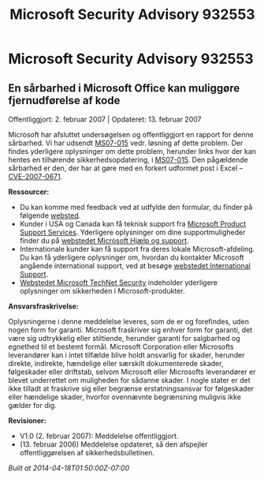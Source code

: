 ﻿---
title: Microsoft Security Advisory 932553
TOCTitle: "932553"
ms:assetid: "932553"
ms:mtpsurl: https://technet.microsoft.com/da-DK/library/932553(v=Security.10)
ms:contentKeyID: 61223878
ms.date: 04/18/2014
mtps_version: v=Security.10
ms.translationtype: HT
---

# Microsoft Security Advisory 932553

## En sårbarhed i Microsoft Office kan muliggøre fjernudførelse af kode

Offentliggjort: 2. februar 2007 | Opdateret: 13. februar 2007

Microsoft har afsluttet undersøgelsen og offentliggjort en rapport for denne sårbarhed. Vi har udsendt [MS07-015](http://technet.microsoft.com/security/bulletin/ms07-015) vedr. løsning af dette problem. Der findes yderligere oplysninger om dette problem, herunder links hvor der kan hentes en tilhørende sikkerhedsopdatering, i [MS07-015](http://technet.microsoft.com/security/bulletin/ms07-015). Den pågældende sårbarhed er den, der har at gøre med en forkert udformet post i Excel – [CVE-2007-0671](http://www.cve.mitre.org/cgi-bin/cvename.cgi?name=cve-2007-0671).

**Ressourcer:**

  - Du kan komme med feedback ved at udfylde den formular, du finder på følgende [websted](https://support.microsoft.com/common/survey.aspx?scid=sw;en;1257&amp;showpage=1&amp;ws=technet&amp;sd=tech).
  - Kunder i USA og Canada kan få teknisk support fra [Microsoft Product Support Services](http://go.microsoft.com/fwlink/?linkid=21131). Yderligere oplysninger om dine supportmuligheder finder du på [webstedet Microsoft Hjælp og support](http://support.microsoft.com/).
  - Internationale kunder kan få support fra deres lokale Microsoft-afdeling. Du kan få yderligere oplysninger om, hvordan du kontakter Microsoft angående international support, ved at besøge [webstedet International Support](http://go.microsoft.com/fwlink/?linkid=21155).
  - [Webstedet Microsoft TechNet Security](http://go.microsoft.com/fwlink/?linkid=21132) indeholder yderligere oplysninger om sikkerheden i Microsoft-produkter.

**Ansvarsfraskrivelse:**

Oplysningerne i denne meddelelse leveres, som de er og forefindes, uden nogen form for garanti. Microsoft fraskriver sig enhver form for garanti, det være sig udtrykkelig eller stiltiende, herunder garanti for salgbarhed og egnethed til et bestemt formål. Microsoft Corporation eller Microsofts leverandører kan i intet tilfælde blive holdt ansvarlig for skader, herunder direkte, indirekte, hændelige eller særskilt dokumenterede skader, følgeskader eller driftstab, selvom Microsoft eller Microsofts leverandører er blevet underrettet om muligheden for sådanne skader. I nogle stater er det ikke tilladt at fraskrive sig eller begrænse erstatningsansvar for følgeskader eller hændelige skader, hvorfor ovennævnte begrænsning muligvis ikke gælder for dig.

**Revisioner:**

  - V1.0 (2. februar 2007): Meddelelse offentliggjort.
  - (13. februar 2006) Meddelelse opdateret, så den afspejler offentliggørelsen af sikkerhedsbulletinen.

*Built at 2014-04-18T01:50:00Z-07:00*


